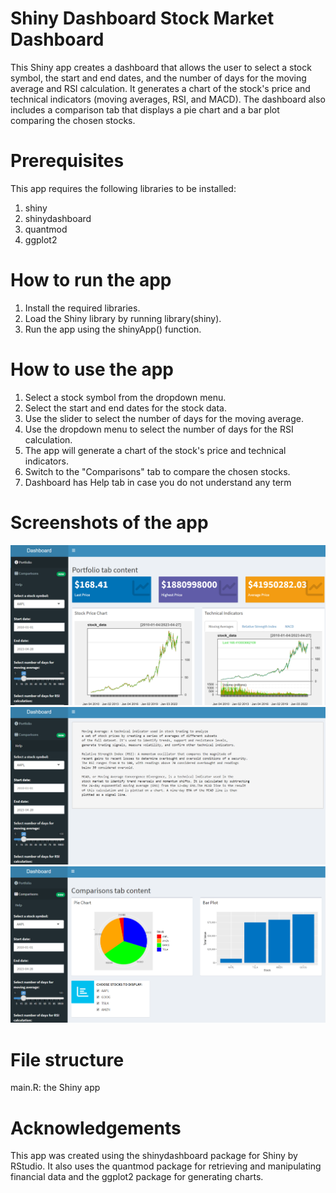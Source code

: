 
# Shiny Dashboard Stock Market Dashboard

This Shiny app creates a dashboard that allows the user to select a stock symbol, the start and end dates, and the number of days for the moving average and RSI calculation. It generates a chart of the stock's price and technical indicators (moving averages, RSI, and MACD). The dashboard also includes a comparison tab that displays a pie chart and a bar plot comparing the chosen stocks.

# Prerequisites

This app requires the following libraries to be installed:

1. shiny
2. shinydashboard
3. quantmod
4. ggplot2


# How to run the app

1. Install the required libraries.
2. Load the Shiny library by running library(shiny).
3. Run the app using the shinyApp() function.

# How to use the app

1. Select a stock symbol from the dropdown menu.
2. Select the start and end dates for the stock data.
3. Use the slider to select the number of days for the moving average.
4. Use the dropdown menu to select the number of days for the RSI calculation.
5. The app will generate a chart of the stock's price and technical indicators.
6. Switch to the "Comparisons" tab to compare the chosen stocks.
7. Dashboard has Help tab in case you do not understand any term 

# Screenshots of the app

![img1](https://github.com/Ruhatiya/Data-Visualization-Mini-Project/blob/main/Portfolio%20Dashboard/img1.png?raw=true "Tab 1")
![img2](https://github.com/Ruhatiya/Data-Visualization-Mini-Project/blob/main/Portfolio%20Dashboard/img2.png?raw=true "Tab 2")
![img3](https://github.com/Ruhatiya/Data-Visualization-Mini-Project/blob/main/Portfolio%20Dashboard/img3.png?raw=true "Tab 3")


# File structure

main.R: the Shiny app


# Acknowledgements

This app was created using the shinydashboard package for Shiny by RStudio. It also uses the quantmod package for retrieving and manipulating financial data and the ggplot2 package for generating charts.
